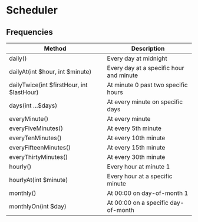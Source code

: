 # Scheduler

## Frequencies
| Method | Description |
| --- | --- |
| daily()| Every day at midnight |
| dailyAt(int $hour, int $minute)| Every day at a specific hour and minute |
| dailyTwice(int $firstHour, int $lastHour) | At minute 0 past two specific hours |
| days(int ...$days) | At every minute on specific days |
| everyMinute() | At every minute |
| everyFiveMinutes() | At every 5th minute |
| everyTenMinutes() | At every 10th minute|
| everyFifteenMinutes() | At every 15th minute |
| everyThirtyMinutes() | At every 30th minute |
| hourly() | Every hour at minute 1 |
| hourlyAt(int $minute) | Every hour at a specific minute |
| monthly() | At 00:00 on day-of-month 1 |
| monthlyOn(int $day) | At 00:00 on a specific day-of-month |
